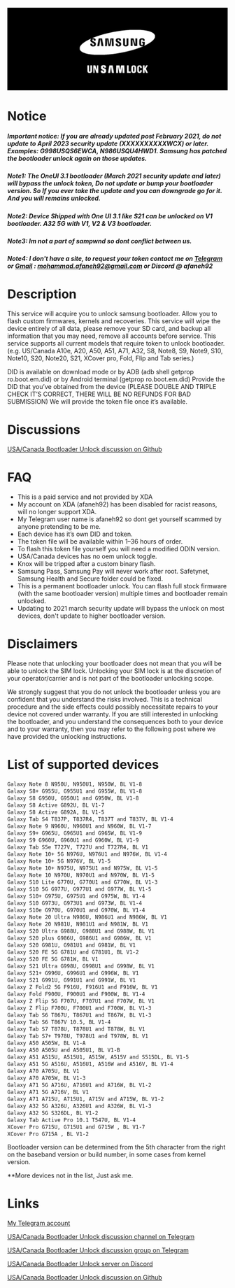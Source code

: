 ![](docs/images/un-samsung-lock.png)

Notice
=============

##### Important notice: If you are already updated post February 2021, do not update to April 2023 security update (XXXXXXXXXXWCX) or later. Examples: G998USQS6EWCA, N986USQU4HWD1. Samsung has patched the bootloader unlock again on those updates.

##### Note1: The OneUI 3.1 bootloader (March 2021 security update and later) will bypass the unlock token, Do not update or bump your bootloader version. So If you ever take the update and you can downgrade go for it. And you will remains unlocked.
##### Note2: Device Shipped with One UI 3.1 like S21 can be unlocked on V1 bootloader. A32 5G with V1, V2 & V3 bootloader.
##### Note3: Im not a part of sampwnd so dont conflict between us.
##### Note4: I don't have a site, to request your token contact me on [Telegram](https://t.me/afaneh92) or [Gmail](https://mail.google.com/mail/u/0/?tf=cm&to=mohammad.afaneh92@gmail.com&su=Bootloader+Unlock) : mohammad.afaneh92@gmail.com or Discord @ afaneh92

Description
=============

  This service will acquire you to unlock samsung bootloader. Allow you to flash custom firmwares, kernels and recoveries. This service will wipe the device entirely of all data, please remove your SD card, and backup all information that you may need, remove all accounts before service.
  This service supports all current models that require token to unlock bootloader.
  (e.g. US/Canada A10e, A20, A50, A51, A71, A32, S8, Note8, S9, Note9, S10, Note10, S20, Note20, S21, XCover pro, Fold, Flip and Tab series.)

  DID is available on download mode or by ADB (adb shell getprop ro.boot.em.did) or by Android terminal (getprop ro.boot.em.did)
  Provide the DID that you’ve obtained from the device (PLEASE DOUBLE AND TRIPLE CHECK IT’S CORRECT, THERE WILL BE NO REFUNDS FOR BAD SUBMISSION)
  We will provide the token file once it’s available.

Discussions
=============
[USA/Canada Bootloader Unlock discussion on Github](https://github.com/afaneh92/USACanadaSamsungBootloaderUnlock/discussions/2)

FAQ
=============

- This is a paid service and not provided by XDA
- My account on XDA (afaneh92) has been disabled for racist reasons,  will no longer support XDA.
- My Telegram user name is afaneh92 so dont get yourself scammed by anyone pretending to be me.
- Each device has it’s own DID and token.
- The token file will be available within 1–36 hours of order.
- To flash this token file yourself you will need a modified ODIN version.
- USA/Canada devices has no oem unlock toggle.
- Knox will be tripped after a custom binary flash.
- Samsung Pass, Samsung Pay will never work after root. Safetynet, Samsung Health and Secure folder could be fixed.
- This is a permanent bootloader unlock. You can flash full stock firmware (with the same bootloader version) multiple times and bootloader remain unlocked.
- Updating to 2021 march security update will bypass the unlock on most devices, don't update to higher bootloader version.

Disclaimers
=============

  Please note that unlocking your bootloader does not mean that you will be able to unlock the SIM lock. Unlocking your SIM lock is at the discretion of your operator/carrier and is not part of the bootloader unlocking scope.

  We strongly suggest that you do not unlock the bootloader unless you are confident that you understand the risks involved. This is a technical procedure and the side effects could possibly necessitate repairs to your device not covered under warranty. If you are still interested in unlocking the bootloader, and you understand the consequences both to your device and to your warranty, then you may refer to the following post where we have provided the unlocking instructions.

List of supported devices
=============

    Galaxy Note 8 N950U, N950U1, N950W, BL V1-8
    Galaxy S8+ G955U, G955U1 and G955W, BL V1-8
    Galaxy S8 G950U, G950U1 and G950W, BL V1-8
    Galaxy S8 Active G892U, BL V1-7
    Galaxy S8 Active G892A, BL V1-5
    Galaxy Tab S4 T837P, T837R4, T837T and T837V, BL V1-4
    Galaxy Note 9 N960U, N960U1 and N960W, BL V1-7
    Galaxy S9+ G965U, G965U1 and G965W, BL V1-9
    Galaxy S9 G960U, G960U1 and G960W, BL V1-9
    Galaxy Tab S5e T727V, T727U and T727R4, BL V1
    Galaxy Note 10+ 5G N976U, N976U1 and N976W, BL V1-4
    Galaxy Note 10+ 5G N976V, BL V1-5
    Galaxy Note 10+ N975U, N975U1 and N975W, BL V1-5
    Galaxy Note 10 N970U, N970U1 and N970W, BL V1-5
    Galaxy S10 Lite G770U, G770U1 and G770W, BL V1-3
    Galaxy S10 5G G977U, G977U1 and G977W, BL V1-5
    Galaxy S10+ G975U, G975U1 and G975W, BL V1-4
    Galaxy S10 G973U, G973U1 and G973W, BL V1-4
    Galaxy S10e G970U, G970U1 and G970W, BL V1-4
    Galaxy Note 20 Ultra N986U, N986U1 and N986W, BL V1
    Galaxy Note 20 N981U, N981U1 and N981W, BL V1
    Galaxy S20 Ultra G988U, G988U1 and G988W, BL V1
    Galaxy S20 plus G986U, G986U1 and G986W, BL V1
    Galaxy S20 G981U, G981U1 and G981W, BL V1
    Galaxy S20 FE 5G G781U and G781U1, BL V1-2
    Galaxy S20 FE 5G G781W, BL V1
    Galaxy S21 Ultra G998U, G998U1 and G998W, BL V1
    Galaxy S21+ G996U, G996U1 and G996W, BL V1
    Galaxy S21 G991U, G991U1 and G991W, BL V1
    Galaxy Z Fold2 5G F916U, F916U1 and F916W, BL V1
    Galaxy Fold F900U, F900U1 and F900W, BL V1-4
    Galaxy Z Flip 5G F707U, F707U1 and F707W, BL V1
    Galaxy Z Flip F700U, F700U1 and F700W, BL V1-3
    Galaxy Tab S6 T867U, T867U1 and T867W, BL V1-3
    Galaxy Tab S6 T867V 10.5, BL V1-4
    Galaxy Tab S7 T878U, T878U1 and T878W, BL V1
    Galaxy Tab S7+ T978U, T978U1 and T978W, BL V1
    Galaxy A50 A505W, BL V1-A
    Galaxy A50 A505U and A505U1, BL V1-B
    Galaxy A51 A515U, A515U1, A515W, A515V and S515DL, BL V1-5
    Galaxy A51 5G A516U, A516U1, A516W and A516V, BL V1-4
    Galaxy A70 A705U, BL V1
    Galaxy A70 A705W, BL V1-3
    Galaxy A71 5G A716U, A716U1 and A716W, BL V1-2
    Galaxy A71 5G A716V, BL V1
    Galaxy A71 A715U, A715U1, A715V and A715W, BL V1-2
    Galaxy A32 5G A326U, A326U1 and A326W, BL V1-3
    Galaxy A32 5G S326DL, BL V1-2
    Galaxy Tab Active Pro 10.1 T547U, BL V1-4
    XCover Pro G715U, G715U1 and G715W , BL V1-7
    XCover Pro G715A , BL V1-2

Bootloader version can be determined from the 5th character from the right on the baseband version or build number, in some cases from kernel version.

**More devices not in the list, Just ask me.

Links
=============

[My Telegram account](https://t.me/afaneh92)

[USA/Canada Bootloader Unlock discussion channel on Telegram](https://t.me/Afaneh92UnlockChannel)

[USA/Canada Bootloader Unlock discussion group on Telegram](https://t.me/+MbKsAUFOh_Q4N2Vk)

[USA/Canada Bootloader Unlock server on Discord](https://discord.gg/JkNGnBv8Ce)

[USA/Canada Bootloader Unlock discussion on Github](https://github.com/afaneh92/USACanadaSamsungBootloaderUnlock/discussions/2)
